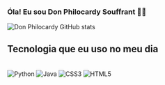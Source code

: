 ### Óla! Eu sou Don Philocardy Souffrant 🖐🏿

![Don Philocardy GitHub stats](https://github-readme-stats.vercel.app/api?username=DonPhilocardy&show_icons=true&theme=tokyonight)

## Tecnologia que eu uso no meu dia

<div style="Display: inline_block"><br/>
<img align="center" alt="Python" src="https://img.shields.io/badge/Python-3776AB?style=for-the-badge&logo=python&logoColor=white"/>
<img align="center" alt="Java" src="https://img.shields.io/badge/Java-ED8B00?style=for-the-badge&logo=openjdk&logoColor=white"/>
<img align="center" alt="CSS3" src="https://img.shields.io/badge/CSS3-1572B6?style=for-the-badge&logo=css3&logoColor=white"/>
<img align="center" alt="HTML5" src="https://img.shields.io/badge/HTML5-E34F26?style=for-the-badge&logo=html5&logoColor=white"/>
</div>
